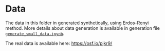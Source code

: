 # Data
The data in this folder in generated synthetically, using Erdos-Renyi method. More details about data generation is available in generation file [`generate_small_data.ipynb`](https://github.com/ninoch/perception_bias/blob/master/generate_small_data.ipynb).

The real data is available here:  https://osf.io/pjkr9/